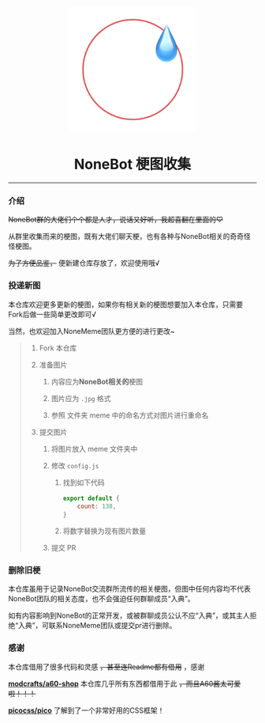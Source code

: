 <div align=center>
    <img width="255" height="255" src="favicon.png"/>
</div>

<center><h1> NoneBot 梗图收集 </h1></center>

* * *

### 介绍

~~NoneBot群的大佬们个个都是人才，说话又好听，我超喜翻在里面的♡~~

从群里收集而来的梗图，既有大佬们聊天梗，也有各种与NoneBot相关的奇奇怪怪梗图。

~~为了方便品鉴，~~ 便新建仓库存放了，欢迎使用哦√

### 投递新图

本仓库欢迎更多更新的梗图，如果你有相关新的梗图想要加入本仓库，只需要Fork后做一些简单更改即可√

当然，也欢迎加入NoneMeme团队更方便的进行更改~

> 1. Fork 本仓库
> 
> 2. 准备图片
>    
>    1. 内容应为**NoneBot相关的**梗图
>    
>    2. 图片应为 `.jpg` 格式
>    
>    3. 参照 文件夹 meme 中的命名方式对图片进行重命名
> 
> 3. 提交图片
>    
>    1. 将图片放入 meme 文件夹中
>    
>    2. 修改 `config.js`
>       
>       1. 找到如下代码
>          
>          ```javascript
>          export default {
>              count: 138,
>          }
>          ```
>       
>       2. 将数字替换为现有图片数量
>    
>    3. 提交 PR

### 删除旧梗

本仓库虽用于记录NoneBot交流群所流传的相关梗图，但图中任何内容均不代表NoneBot团队的相关态度，也不会强迫任何群聊成员“入典”。

如有内容影响到NoneBot的正常开发，或被群聊成员公认不应“入典”，或其主人拒绝“入典”，可联系NoneMeme团队或提交pr进行删除。

### 感谢

本仓库借用了很多代码和灵感 ~~，甚至连Readme都有借用~~ ，感谢

**[modcrafts/a60-shop](https://github.com/modcrafts/a60-shop)** 本仓库几乎所有东西都借用于此 ~~，而且A60酱太可爱啦！！！~~ 

**[picocss/pico](https://github.com/picocss/pico/tree/f9e97c0bf430df8fa3f730eb6a6e84f63d4a9b0c)** 了解到了一个非常好用的CSS框架！
